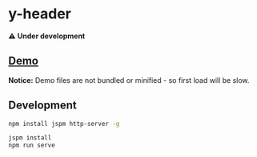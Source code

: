 # y-header

:warning: __Under development__

## [Demo](http://y-components.github.io/y-header/)

__Notice:__ Demo files are not bundled or minified - so first load will be slow.

## Development

```bash
npm install jspm http-server -g

jspm install
npm run serve
```
